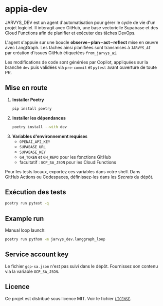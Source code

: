 # appia-dev

JARVYS_DEV est un agent d'automatisation pour gérer le cycle de vie d'un projet logiciel. Il interagit avec GitHub, une base vectorielle Supabase et des Cloud Functions afin de planifier et exécuter des tâches DevOps.

L'agent s'appuie sur une boucle **observe – plan – act – reflect** mise en œuvre avec LangGraph. Les tâches ainsi planifiées sont transmises à `JARVYS_AI` par création d'issues GitHub étiquetées `from_jarvys_ai`.

Les modifications de code sont générées par Copilot, appliquées sur la branche `dev` puis validées via `pre-commit` et `pytest` avant ouverture de toute PR.

## Mise en route

1. **Installer Poetry**
   ```bash
   pip install poetry
   ```
2. **Installer les dépendances**
   ```bash
   poetry install --with dev
   ```
3. **Variables d'environnement requises**
   - `OPENAI_API_KEY`
   - `SUPABASE_URL`
   - `SUPABASE_KEY`
   - `GH_TOKEN` et `GH_REPO` pour les fonctions GitHub
   - facultatif : `GCP_SA_JSON` pour les Cloud Functions

Pour les tests locaux, exportez ces variables dans votre shell. Dans GitHub Actions ou Codespaces, définissez-les dans les _Secrets_ du dépôt.

## Exécution des tests

```bash
poetry run pytest -q
```

## Example run

Manual loop launch:

```bash
poetry run python -m jarvys_dev.langgraph_loop
```

## Service account key

Le fichier `gcp-sa.json` n'est pas suivi dans le dépôt. Fournissez son contenu via la variable `GCP_SA_JSON`.

## Licence

Ce projet est distribué sous licence MIT. Voir le fichier [`LICENSE`](LICENSE).
